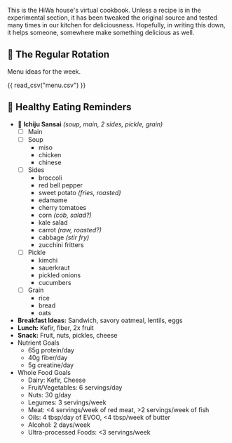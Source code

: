 This is the HiWa house's virtual cookbook. Unless a recipe is in the experimental section, it has been tweaked the original source and tested many times in our kitchen for deliciousness. Hopefully, in writing this down, it helps someone, somewhere make something delicious as well.  

## 🍳 The Regular Rotation
Menu ideas for the week.

{{ read_csv("menu.csv") }}

## 💚 Healthy Eating Reminders
* 🍱 **Ichiju Sansai** *(soup, main, 2 sides, pickle, grain)*
	- [ ] Main
	- [ ] Soup
		* miso
		* chicken
		* chinese
	- [ ] Sides
		* broccoli
		* red bell pepper
		* sweet potato *(fries, roasted)*
		* edamame
		* cherry tomatoes
		* corn *(cob, salad?)*
		* kale salad
		* carrot *(raw, roasted?)*
		* cabbage *(stir fry)*
		* zucchini fritters
	- [ ] Pickle
		* kimchi
		* sauerkraut
		* pickled onions
		* cucumbers
	- [ ] Grain
		* rice
		* bread
		* oats
* **Breakfast Ideas:** Sandwich, savory oatmeal, lentils, eggs
* **Lunch:** Kefir, fiber, 2x fruit
* **Snack:** Fruit, nuts, pickles, cheese
* Nutrient Goals
	* 65g protein/day
	* 40g fiber/day
	* 5g creatine/day
* Whole Food Goals
	* Dairy: Kefir, Cheese
	* Fruit/Vegetables: 6 servings/day
	* Nuts: 30 g/day
	* Legumes: 3 servings/week
	* Meat: <4 servings/week of red meat, >2 servings/week of fish
	* Oils: 4 tbsp/day of EVOO, <4 tbsp/week of butter
	* Alcohol: 2 days/week
	* Ultra-processed Foods: <3 servings/week
